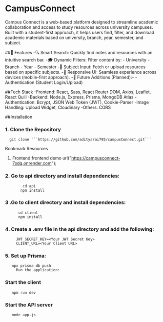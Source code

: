 # CampusConnect

Campus Connect is a web-based platform designed to streamline academic collaboration and access to study resources across university campuses. Built with a student-first approach, it helps users find, filter, and download academic materials based on university, branch, year, semester, and subject.


##🚀 Features
-🔍 Smart Search: Quickly find notes and resources with an intuitive search bar.
-🎓 Dynamic Filters: Filter content by:
      - University
      - Branch
      - Year
      - Semester
-📘 Subject Input: Fetch or upload resources based on specific subjects.
-📱 Responsive UI: Seamless experience across devices (mobile-first approach).
-🧠 Future Additions (Planned):- 
-Authentication (Student Login/Upload)


##Tech Stack
-Frontend: React, Sass, React Router DOM, Axios, Leaflet, React Quill
-Backend: Node.js, Express, Prisma, MongoDB Atlas
-Authentication: Bcrypt, JSON Web Token (JWT), Cookie-Parser
-Image Handling: Upload Widget, Cloudinary
-Others: CORS

##Installation

### 1. Clone the Repository
      git clone ```https://github.com/adityarai795/campusConnect.git```

Bookmark Resources
1. Frontend
      frontend demo url("https://campusconnect-7xdq.onrender.com");

### 2. Go to api directory and install dependencies:

```     cd Easy Estate Finder 
        cd api 
       npm install
 ```
      
### 3 .Go to client directory and install dependencies:

   ```    cd Easy Estate Finder 
         cd client 
         npm install 
   ```

### 4. Create a .env file in the api directory and add the following:
```    DATABASE_URL=<Your MongoDB Atlas URL> 
     JWT_SECRET_KEY=<Your JWT Secret Key>   
     CLIENT_URL=<Your Client URL>
 ```

### 5. Set up Prisma:

 ```     cd api   
    npx prisma db push 
      Run the application:
```

### Start the client
```  cd client 
   npm run dev 
```

      
### Start the API server
```  cd api  
   node app.js 
```